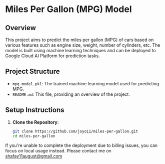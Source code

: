 # Miles Per Gallon (MPG) Model

## Overview
This project aims to predict the miles per gallon (MPG) of cars based on various features such as engine size, weight, number of cylinders, etc. The model is built using machine learning techniques and can be deployed to Google Cloud AI Platform for prediction tasks.

## Project Structure
- `mpg_model.pkl`: The trained machine learning model used for predicting MPG.
- `README.md`: This file, providing an overview of the project.

## Setup Instructions

1. **Clone the Repository**:
   ```bash
   git clone https://github.com/joyo11/miles-per-gallon.git
   cd miles-per-gallon

If you're unable to complete the deployment due to billing issues, you can focus on local usage instead. Please contact me on shafay11august@gmail.com
